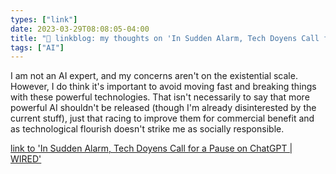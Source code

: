 ```yaml
---
types: ["link"]
date: 2023-03-29T08:08:05-04:00
title: "🔗 linkblog: my thoughts on 'In Sudden Alarm, Tech Doyens Call for a Pause on ChatGPT | WIRED'"
tags: ["AI"]
---
```

I am not an AI expert, and my concerns aren't on the existential scale. However, I do think it's important to avoid moving fast and breaking things with these powerful technologies. That isn't necessarily to say that more powerful AI shouldn't be released (though I'm already disinterested by the current stuff), just that racing to improve them for commercial benefit and as technological flourish doesn't strike me as socially responsible.  
 

[link to 'In Sudden Alarm, Tech Doyens Call for a Pause on ChatGPT | WIRED'](https://www.wired.com/story/chatgpt-pause-ai-experiments-open-letter/)
